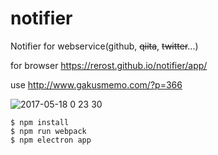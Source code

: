 # notifier
Notifier for webservice(github, ~~qiita~~, ~~twitter~~...)

for browser
https://rerost.github.io/notifier/app/

use http://www.gakusmemo.com/?p=366

![2017-05-18 0 23 30](https://cloud.githubusercontent.com/assets/5201588/26161936/484cf0b4-3b60-11e7-8fd1-0111f4768649.png)

```
$ npm install
$ npm run webpack
$ npm electron app
```
